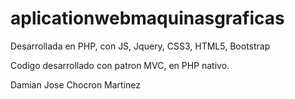 # aplicationwebmaquinasgraficas
Desarrollada en PHP, con JS, Jquery, CSS3, HTML5, Bootstrap

Codigo desarrollado con patron MVC, en PHP nativo.

Damian Jose Chocron Martinez
